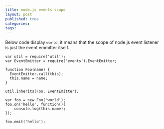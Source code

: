 ```yaml
---
title: node.js events scope
layout: post
published: true
categories: 
tags: 
---
```


Below code display `world`, it means that the scope of node.js event listener is just the event emmitter itself.

    var util = require('util');
    var EventEmitter = require('events').EventEmitter;

    function Foo(name) {
      EventEmitter.call(this);
      this.name = name;
    }

    util.inherits(Foo, EventEmitter);

    var foo = new Foo('world');
    foo.on('hello', function(){
        console.log(this.name);
    });

    foo.emit('hello');
